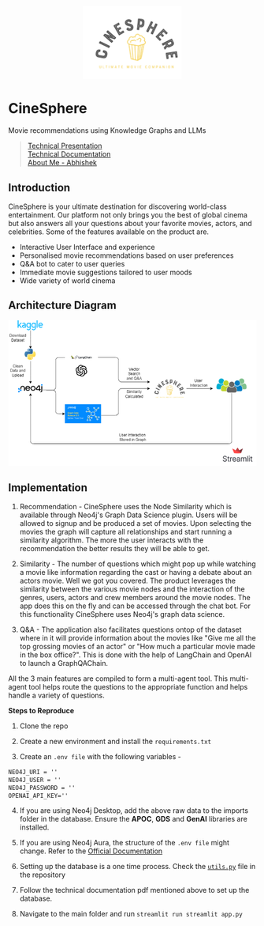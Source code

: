 <div style="text-align:center;">
    <img src="logo.png" width=200>
</div>

# CineSphere
Movie recommendations using Knowledge Graphs and LLMs

> [Technical Presentation](other%20files/CineSphere%20-%20Presentation.pptx)<br>
> [Technical Documentation](other%20files/CineSphere%20-%20Technical%20Documentation.pdf)<br>
> [About Me - Abhishek](other%20files/Abhishek%20Shankar%20-%20About%20Me.pptx)<br>

## Introduction 


CineSphere is your ultimate destination for discovering world-class entertainment. Our platform not only brings you the best of global cinema but also answers all your questions about your favorite movies, actors, and celebrities. Some of the features available on the 
product are. 

- Interactive User Interface and experience
- Personalised movie recommendations based on user preferences
- Q&A bot to cater to user queries
- Immediate movie suggestions tailored to user moods
- Wide variety of world cinema

## Architecture Diagram
<img src="CineSphere_Flow.png" alt="Product Flow">


## Implementation

1. Recommendation - CineSphere uses the Node Similarity which is available through Neo4j's Graph Data Science plugin. Users will be allowed to signup and be produced a set of movies. Upon selecting the movies the graph will capture all relationships and start running a similarity algorithm. The more the user interacts with the recommendation
the better results they will be able to get. 

2. Similarity - The number of questions which might pop up while watching a movie like information regarding the cast or having a debate about an actors movie. Well we got you covered. The product leverages the similarity between the various movie nodes and the interaction of the genres, users, actors and crew members around the movie nodes. The app does this on the fly and can be accessed through the chat bot. For this functionality CineSphere uses Neo4j's graph data science.

3. Q&A - The application also facilitates questions ontop of the dataset where in it will provide information about the movies like "Give me all the top grossing movies of an actor" or "How much a particular movie made in the box office?". This is done with the help of LangChain and OpenAI to launch a GraphQAChain. 

All the 3 main features are compiled to form a multi-agent tool. This multi-agent tool helps route the questions to the appropriate function and helps handle a variety of questions.
  

**Steps to Reproduce**

1) Clone the repo 

2) Create a new environment and install the `requirements.txt`

3) Create an `.env file` with the following variables - 

```
NEO4J_URI = ''
NEO4J_USER = ''
NEO4J_PASSWORD = ''
OPENAI_API_KEY=''

```
4) If you are using Neo4j Desktop, add the above raw data to the imports folder in the database. Ensure the **APOC**, **GDS** and **GenAI** libraries are installed.

5) If you are using Neo4j Aura, the structure of the `.env file` might change. Refer to the [Official Documentation](https://neo4j.com/docs/aura/preview/getting-started/quick-start-guide/)

6) Setting up the database is a one time process. Check the [`utils.py`](modules\utils.py) file in the repository

7) Follow the technical documentation pdf mentioned above to set up the database.

8) Navigate to the main folder and run `streamlit run streamlit app.py`